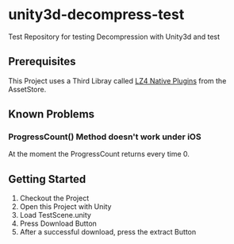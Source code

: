# unity3d-decompress-test
Test Repository for testing Decompression with Unity3d and test

## Prerequisites
This Project uses a Third Libray called [LZ4 Native Plugins](https://www.assetstore.unity3d.com/en/#!/content/12674) from the AssetStore.

## Known Problems

### ProgressCount() Method doesn't work under iOS
At the moment the ProgressCount returns every time 0.

## Getting Started
1. Checkout the Project
2. Open this Project with Unity
3. Load TestScene.unity
4. Press Download Button
5. After a successful download, press the extract Button
